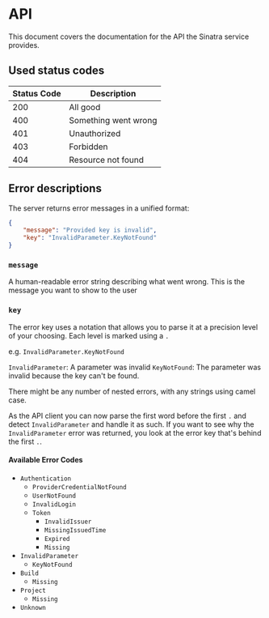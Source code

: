 # API

This document covers the documentation for the API the Sinatra service provides.

## Used status codes

Status Code | Description
------------|--------------
200			| All good
400			| Something went wrong
401			| Unauthorized
403			| Forbidden
404			| Resource not found

## Error descriptions

The server returns error messages in a unified format:

```json
{
	"message": "Provided key is invalid",
	"key": "InvalidParameter.KeyNotFound"
}
```

### `message`

A human-readable error string describing what went wrong. This is the message you want to show to the user

### `key`

The error key uses a notation that allows you to parse it at a precision level of your choosing. Each level is marked using a `.`

e.g. `InvalidParameter.KeyNotFound`

`InvalidParameter`: A parameter was invalid
`KeyNotFound`: The parameter was invalid because the key can't be found.

There might be any number of nested errors, with any strings using camel case.

As the API client you can now parse the first word before the first `.` and detect `InvalidParameter` and handle it as such. If you want to see why the `InvalidParameter` error was returned, you look at the error key that's behind the first `.`.

#### Available Error Codes

- `Authentication`
	- `ProviderCredentialNotFound`
	- `UserNotFound`
	- `InvalidLogin`
	- `Token`
		- `InvalidIssuer`
		- `MissingIssuedTime`
		- `Expired`
		- `Missing`
- `InvalidParameter`
	- `KeyNotFound`
- `Build`
	- `Missing`
- `Project`
	- `Missing`
- `Unknown`
